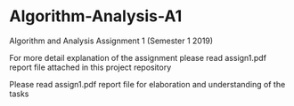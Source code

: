 # Algorithm-Analysis-A1
Algorithm and Analysis Assignment 1 (Semester 1 2019)

For more detail explanation of the assignment please read assign1.pdf report file attached in this project repository

Please read assign1.pdf report file for elaboration and understanding of the tasks
